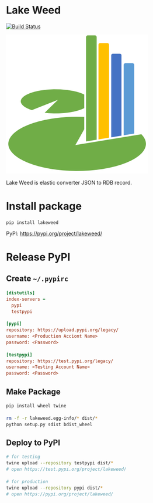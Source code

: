 # Lake Weed
[![Build Status](https://travis-ci.org/tac0x2a/lake_weed.svg?branch=master)](https://travis-ci.org/tac0x2a/lake_weed)


![Lake Weed](doc/img/lakeweed_s.png)

Lake Weed is elastic converter JSON to RDB record.

# Install package
```
pip install lakeweed
```

PyPI: https://pypi.org/project/lakeweed/

# Release PyPI
## Create `~/.pypirc`
```ini
[distutils]
index-servers =
  pypi
  testpypi

[pypi]
repository: https://upload.pypi.org/legacy/
username: <Production Acciont Name>
password: <Password>

[testpypi]
repository: https://test.pypi.org/legacy/
username: <Testing Account Name>
password: <Password>
```

## Make Package
```sh
pip install wheel twine

rm -f -r lakeweed.egg-info/* dist/*
python setup.py sdist bdist_wheel
```

## Deploy to PyPI
```sh
# for testing
twine upload --repository testpypi dist/*
# open https://test.pypi.org/project/lakeweed/

# for production
twine upload --repository pypi dist/*
# open https://pypi.org/project/lakeweed/
```
